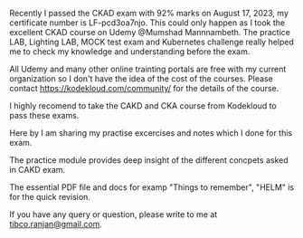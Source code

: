 Recently I passed the CKAD exam with 92% marks on August 17, 2023, my certificate number is LF-pcd3oa7njo. 
This could only happen as I took the excellent CKAD course on Udemy @Mumshad Mannnambeth. 
The practice LAB, Lighting LAB, MOCK test exam and Kubernetes challenge really helped me to check my knowledge and understanding before the exam.

All Udemy and many other online trainting portals are free with my current organization so I don't have the idea of the cost of the courses. 
Please contact https://kodekloud.com/community/ for the details of the course.

I highly recomend to take the CAKD and CKA course from Kodekloud to pass these exams.

Here by I am sharing my practise excercises and notes which I done for this exam. 

The practice module provides deep insight of the different concpets asked in CAKD exam.

The essential PDF file and docs for examp "Things to remember", "HELM" is for the quick revision.


If you have any query or question, please write to me at tibco.ranjan@gmail.com.





